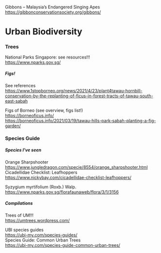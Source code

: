 Gibbons – Malaysia’s Endangered Singing Apes  
https://gibbonconservationsociety.org/gibbons/



# Urban Biodiversity
### Trees
National Parks Singapore: see resources!!!  
https://www.nparks.gov.sg/

##### Figs!
See references  
https://www.1stopborneo.org/news/2021/4/23/plant4tawau-hornbill-conservation-by-the-replanting-of-ficus-in-forest-tracts-of-tawau-south-east-sabah  

Figs of Borneo (see overview, figs list!)  
https://borneoficus.info/  
https://borneoficus.info/2021/03/19/tawau-hills-park-sabah-planting-a-fig-garden/



### Species Guide  
##### Species I've seen
Orange Sharpshooter  
https://www.jungledragon.com/specie/8554/orange_sharpshooter.html  
Cicadellidae Checklist: Leafhoppers  
https://www.nickybay.com/cicadellidae-checklist-leafhoppers/

Syzygium myrtifolium (Roxb.) Walp.  
https://www.nparks.gov.sg/florafaunaweb/flora/3/1/3156

##### Compilations
Trees of UM!!!  
https://umtrees.wordpress.com/

UBI species guides  
https://ubi-my.com/species-guides/  
Species Guide: Common Urban Trees  
https://ubi-my.com/species-guide-common-urban-trees/
